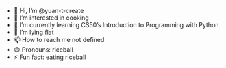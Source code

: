 - 👋 Hi, I’m @yuan-t-create
- 👀 I’m interested in cooking
- 🌱 I’m currently learning CS50’s Introduction to Programming with Python
- 💞️ I’m lying flat
- 📫 How to reach me not defined
- 😄 Pronouns: riceball
- ⚡ Fun fact: eating riceball

<!---
yuan-t-create/yuan-t-create is a ✨ special ✨ repository because its `README.md` (this file) appears on your GitHub profile.
You can click the Preview link to take a look at your changes.
--->
